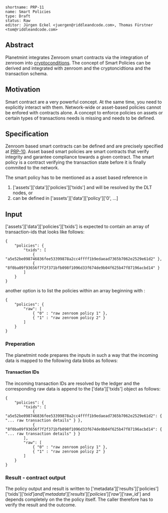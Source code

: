 ```
shortname: PRP-11
name: Smart Policies
type: Draft
status: Raw
editor: Jürgen Eckel <juergen@riddleandcode.com>, Thomas Fürstner <tom@riddleandcode.com>
```

## Abstract
Planetmint integrates Zenroom smart contracts via the integration of zenroom into [cryptoconditions](https://github.com/planetmint/cryptoconditions).
The concept of Smart Policies can be derived and integrated with zenroom and the cryptoncidtiona and the transaction schema.


## Motivation
Smart contract are a very powerful concept. At the same time, you need to explicitly interact with them. Network-wide or asset-based policies cannot be enfored with contracts alone. A concept to enforce policies on assets or certain types of transactions needs is missing and needs to be defined.

## Specification
Zenroom based smart contracts can be defined and are precisely specified at [PRP-10](../10).
Asset based smart policies are smart contracts that verify integrity and garantee compliance towards a given contract.
The smart policy is a contract verifying the transaction state before it is finally commited to the network.

The smart policy has to be mentioned as a asset based reference in
1. ['assets']['data']['policies']['txids'] and will be resolved by the DLT nodes, or
2. can be defined in ['assets']['data']['policy']['0', ...]


## Input

['assets']['data']['policies']['txids'] is expected to contain an array  of transaction-ids that looks like follows:
``` 
{
    "policies": {
        "txids": [
            { "a5e52be098746836fee53399878a2cc4ffff1b9edaead7365b7062e2529e61d2" },
            { "8f0ba09f93656f7f2f371bfb098f1096d33f674de9b04f625b47f87196acbd14" }
        ]
    }
}
```
another option is to list the policies within an array beginning with :
``` 
{
    "policies": {
        "raw": [
            { "0" : "raw zenroom policy 1" },
            { "1" : "raw zenroom policy 2" }
        ]
    }
}
```
### Preperation
The planetmint node prepares the inputs in such a way that the incoming data is mapped to the following data blobs as follows:


#### Transaction IDs

The incoming transaction IDs are resolved by the ledger and the corresponding raw data is append to the ['data']['txids'] object as follows:
``` 
{
    "policies": {
        "txids": [
            { "a5e52be098746836fee53399878a2cc4ffff1b9edaead7365b7062e2529e61d2": { "... raw transaction details" } },
            { "8f0ba09f93656f7f2f371bfb098f1096d33f674de9b04f625b47f87196acbd14": { "... raw transaction details" } }
        ],
        "raw": [
            { "0" : "raw zenroom policy 1" },
            { "1" : "raw zenroom policy 2" }
        ]
    }
}
```

### Result - contract output

The policy output and result is written to ['metadata']['results']['policies']['txids']['$txid'] and ['metadata']['results']['policies']['raw']['$raw_id'] and depends completely on the the policy itself. The caller therefore has to verify the result and the outcome.
